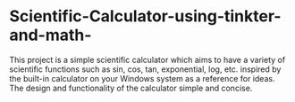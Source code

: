# Scientific-Calculator-using-tinkter-and-math-
This project is a simple scientific calculator which aims to have a variety of scientific functions such as sin, cos, tan, exponential, log, etc. inspired by the built-in calculator on your Windows system as a reference for ideas. The design and functionality of the calculator simple and  concise.
